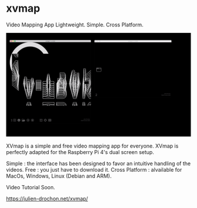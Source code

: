 # xvmap
Video Mapping App
Lightweight. Simple. Cross Platform.

<img src='https://raw.githubusercontent.com/JulienDrochon/xvmap/main/preview.gif'>

XVmap is a simple and free video mapping app for everyone. 
XVmap is perfectly adapted for the Raspberry Pi 4's dual screen setup.

Simple : the interface has been designed to favor an intuitive handling of the videos.
Free : you just have to download it.
Cross Platform : alvailable for MacOs, Windows, Linux (Debian and ARM).

Video Tutorial Soon.

https://julien-drochon.net/xvmap/
